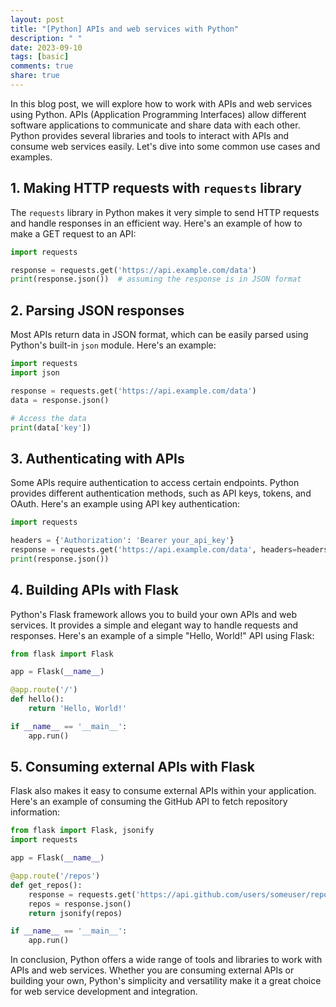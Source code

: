 ```yaml
---
layout: post
title: "[Python] APIs and web services with Python"
description: " "
date: 2023-09-10
tags: [basic]
comments: true
share: true
---
```


In this blog post, we will explore how to work with APIs and web services using Python. APIs (Application Programming Interfaces) allow different software applications to communicate and share data with each other. Python provides several libraries and tools to interact with APIs and consume web services easily. Let's dive into some common use cases and examples.

## 1. Making HTTP requests with `requests` library
The `requests` library in Python makes it very simple to send HTTP requests and handle responses in an efficient way. Here's an example of how to make a GET request to an API:

```python
import requests

response = requests.get('https://api.example.com/data')
print(response.json())  # assuming the response is in JSON format
```

## 2. Parsing JSON responses
Most APIs return data in JSON format, which can be easily parsed using Python's built-in `json` module. Here's an example:

```python
import requests
import json

response = requests.get('https://api.example.com/data')
data = response.json()

# Access the data
print(data['key'])
```

## 3. Authenticating with APIs
Some APIs require authentication to access certain endpoints. Python provides different authentication methods, such as API keys, tokens, and OAuth. Here's an example using API key authentication:

```python
import requests

headers = {'Authorization': 'Bearer your_api_key'}
response = requests.get('https://api.example.com/data', headers=headers)
print(response.json())
```

## 4. Building APIs with Flask
Python's Flask framework allows you to build your own APIs and web services. It provides a simple and elegant way to handle requests and responses. Here's an example of a simple "Hello, World!" API using Flask:

```python
from flask import Flask

app = Flask(__name__)

@app.route('/')
def hello():
    return 'Hello, World!'

if __name__ == '__main__':
    app.run()
```

## 5. Consuming external APIs with Flask
Flask also makes it easy to consume external APIs within your application. Here's an example of consuming the GitHub API to fetch repository information:

```python
from flask import Flask, jsonify
import requests

app = Flask(__name__)

@app.route('/repos')
def get_repos():
    response = requests.get('https://api.github.com/users/someuser/repos')
    repos = response.json()
    return jsonify(repos)

if __name__ == '__main__':
    app.run()
```

In conclusion, Python offers a wide range of tools and libraries to work with APIs and web services. Whether you are consuming external APIs or building your own, Python's simplicity and versatility make it a great choice for web service development and integration.